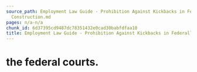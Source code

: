 ```yaml
---
source_path: Employment Law Guide - Prohibition Against Kickbacks in Federally Funded
  Construction.md
pages: n/a-n/a
chunk_id: 6d37395cd9487dc78351432e0cad30babfdfaa10
title: Employment Law Guide - Prohibition Against Kickbacks in Federally Funded Construction
---
```

# the federal courts.
